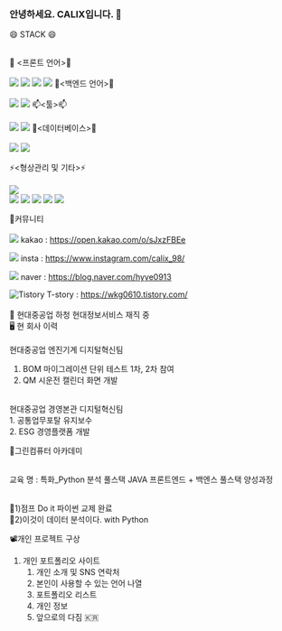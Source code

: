 ### 안녕하세요. CALIX입니다. 👋

<!--
**wikwanggy/wikwanggy** is a ✨ _special_ ✨ repository because its `README.md` (this file) appears on your GitHub profile.

Here are some ideas to get you started:

- 🔭 I’m currently working on ...
- 🌱 I’m currently learning ...
- 👯 I’m looking to collaborate on ...
- 🤔 I’m looking for help with ...
- 💬 Ask me about ...
- 📫 How to reach me: ...
- 😄 Pronouns: ...
- ⚡ Fun fact: ...
-->

😄 STACK 😄 <br><br>

🔭 <프론트 언어>🔭 <br><br>
<img src="https://img.shields.io/badge/html5-E34F26?style=for-the-badge&logo=html5&logoColor=white"> 
<img src="https://img.shields.io/badge/css-1572B6?style=for-the-badge&logo=css&logoColor=white">
<img src="https://img.shields.io/badge/javascript-F7DF1E?style=for-the-badge&logo=javascript&logoColor=white">
<img src="https://img.shields.io/badge/vuedotjs-4FC08D?style=for-the-badge&logo=vuedotjs&logoColor=white">
🌱<백엔드 언어>🌱 <br><br>
<img src="https://img.shields.io/badge/JAVA-007396?style=for-the-badge&logo=java&logoColor=white">
<img src="https://img.shields.io/badge/python-3776AB?style=for-the-badge&logo=pythont&logoColor=white">
📫<툴>📫 <br><br>
<img src="https://img.shields.io/badge/visualstudiocode-007ACC?style=for-the-badge&logo=visualstudiocode&logoColor=white">
<img src="https://img.shields.io/badge/visualstudio-5C2D91?style=for-the-badge&logo=visualstudio&logoColor=white">
👯<데이터베이스>👯 <br><br>
<img src="https://img.shields.io/badge/oracle-F80000?style=for-the-badge&logo=oracle&logoColor=white">
<img src="https://img.shields.io/badge/mysql-4479A1?style=for-the-badge&logo=mysql&logoColor=white">

⚡<형상관리 및 기타>⚡<br><br>
<img src="https://img.shields.io/badge/github-181717?style=for-the-badge&logo=github&logoColor=white"><br>
<img src="https://img.shields.io/badge/apache tomcat-F8DC75?style=for-the-badge&logo=apachetomcat&logoColor=white">
<img src="https://img.shields.io/badge/jquery-0769AD?style=for-the-badge&logo=jquery&logoColor=white"> 
<img src="https://img.shields.io/badge/spring-6DB33f?style=for-the-badge&logo=spring&logoColor=white"> 
<img src="https://img.shields.io/badge/dotnet-512BD4?style=for-the-badge&logo=dotnet&logoColor=white"> 
<img src="https://img.shields.io/badge/eclipseide-2C2255?style=for-the-badge&logo=eclipseide&logoColor=white"> 

💬커뮤니티 <br><br>
<img src="https://img.shields.io/badge/kakaotalk-FFCD00?style=for-the-badge&logo=kakaotalk&logoColor=white"> kakao : https://open.kakao.com/o/sJxzFBEe

<img src="https://img.shields.io/badge/instagram-E4405F?style=for-the-badge&logo=instagram&logoColor=white"> insta : https://www.instagram.com/calix_98/

<img src="https://img.shields.io/badge/naver-03C75A?style=for-the-badge&logo=naver&logoColor=white"> naver :
https://blog.naver.com/hyye0913

 <img alt="Tistory" src ="https://img.shields.io/badge/Tistory-white.svg?&style=for-the-badge"> T-story :  https://wkg0610.tistory.com/
 <br><br>
📗 현대중공업 하청 현대정보서비스 재직 중 <br>
🖥️ 현 회사 이력 <br><br>
현대중공업 엔진기계 디지털혁신팀<br>
1. BOM 마이그레이션 단위 테스트 1차, 2차 참여<br>
2. QM 시운전 캘린더 화면 개발
<br>
현대중공업 경영본관 디지털혁신팀<br>
1. 공통업무포탈 유지보수<br>
2. ESG 경영플랫폼 개발<br>




📃그린컴퓨터 아카데미 <br><br>

교육 명 : 특화_Python 분석 풀스택 JAVA 프론트엔드 + 백엔스 풀스택 양성과정<br><br>

📕1)점프 Do it 파이썬 교제 완료<br>
📖2)이것이 데이터 분석이다. with Python

📽️개인 프로젝트 구상

1) 개인 포트폴리오 사이트 
   1) 개인 소개 및 SNS 연락처
   2) 본인이 사용할 수 있는 언어 나열
   3) 포트폴리오 리스트 
   4) 개인 정보 
   5) 앞으로의 다짐
🇰🇷
